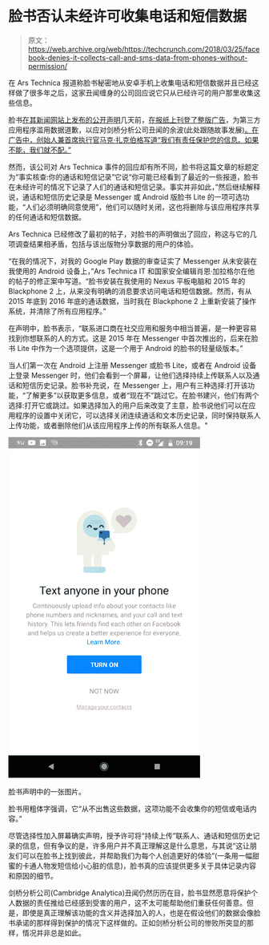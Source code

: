 # 脸书否认未经许可收集电话和短信数据

> 原文：<https://web.archive.org/web/https://techcrunch.com/2018/03/25/facebook-denies-it-collects-call-and-sms-data-from-phones-without-permission/>

在 Ars Technica 报道称脸书秘密地从安卓手机上收集电话和短信数据并且已经这样做了很多年之后，这家丑闻缠身的公司回应说它只从已经许可的用户那里收集这些信息。

脸书[在其新闻网站上发布的公开声明](https://web.archive.org/web/20221224150914/https://newsroom.fb.com/news/2018/03/fact-check-your-call-and-sms-history/)几天前，[在报纸上刊登了整版广告](https://web.archive.org/web/20221224150914/https://techcrunch.com/2018/03/25/zuck-apologizes-for-cambridge-analytica-scandal-with-full-page-print-ad/)，为第三方应用程序滥用数据道歉，以应对剑桥分析公司丑闻的余波(此处跟随故事发展[)。在广告中，创始人兼首席执行官马克·扎克伯格写道“我们有责任保护您的信息。如果不能，我们就不配。”](https://web.archive.org/web/20221224150914/https://techcrunch.com/story/facebook-responds-to-data-misuse/)

然而，该公司对 Ars Technica 事件的回应却有所不同，脸书将这篇文章的标题定为“事实核查:你的通话和短信记录”它说“你可能已经看到了最近的一些报道，脸书在未经许可的情况下记录了人们的通话和短信记录。事实并非如此，”然后继续解释说，通话和短信历史记录是 Messenger 或 Android 版脸书 Lite 的一项可选功能，“人们必须明确同意使用”，他们可以随时关闭，这也将删除与该应用程序共享的任何通话和短信数据。

Ars Technica 已经修改了最初的帖子，对脸书的声明做出了回应，称这与它的几项调查结果相矛盾，包括与该出版物分享数据的用户的体验。

“在我的情况下，对我的 Google Play 数据的审查证实了 Messenger 从未安装在我使用的 Android 设备上，”Ars Technica IT 和国家安全编辑肖恩·加拉格尔在他的帖子的修正案中写道。“脸书安装在我使用的 Nexus 平板电脑和 2015 年的 Blackphone 2 上，从来没有明确的消息要求访问电话和短信数据。然而，有从 2015 年底到 2016 年底的通话数据，当时我在 Blackphone 2 上重新安装了操作系统，并清除了所有应用程序。”

在声明中，脸书表示，“联系进口商在社交应用和服务中相当普遍，是一种更容易找到你想联系的人的方式。这是 2015 年在 Messenger 中首次推出的，后来在脸书 Lite 中作为一个选项提供，这是一个用于 Android 的脸书的轻量级版本。”

当人们第一次在 Android 上注册 Messenger 或脸书 Lite，或者在 Android 设备上登录 Messenger 时，他们会看到一个屏幕，让他们选择持续上传联系人以及通话和短信历史记录。脸书补充说，在 Messenger 上，用户有三种选择:打开该功能，“了解更多”以获取更多信息，或者“现在不”跳过它。在脸书建兴，他们有两个选择:打开它或跳过。如果选择加入的用户后来改变了主意，脸书说他们可以在应用程序的设置中关闭它，可以选择关闭连续通话和文本历史记录，同时保持联系人上传功能，或者删除他们从该应用程序上传的所有联系人信息。"

![](img/28535ef026f7f8ccc081f9f8170f6e3e.png)

脸书声明中的一张图片。

脸书用粗体字强调，它“从不出售这些数据，这项功能不会收集你的短信或电话内容。”

尽管选择性加入屏幕确实声明，授予许可将“持续上传”联系人、通话和短信历史记录的信息，但有争议的是，许多用户并不真正理解这是什么意思，与其说“这让朋友们可以在脸书上找到彼此，并帮助我们为每个人创造更好的体验”(一条用一幅甜蜜的卡通人物发短信给小心脏的信息)，脸书真的应该提供更多关于具体记录内容和原因的细节。

剑桥分析公司(Cambridge Analytica)丑闻仍然历历在目，脸书显然愿意将保护个人数据的责任推给已经感到受害的用户，这不太可能帮助他们重获任何善意。但是，即使是真正理解该功能的含义并选择加入的人，也是在假设他们的数据会像脸书承诺的那样得到保护的情况下这样做的。正如剑桥分析公司的惨败所突显的那样，情况并非总是如此。